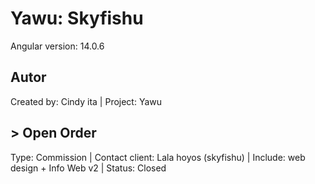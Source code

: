 # Yawu: Skyfishu

Angular version: 14.0.6

## Autor

Created by: Cindy ita | 
Project: Yawu

## > Open Order

Type: Commission | 
Contact client: Lala hoyos (skyfishu) | 
Include: web design + Info Web v2 |
Status: Closed



